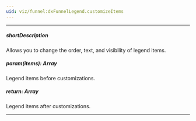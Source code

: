 ```yaml
---
uid: viz/funnel:dxFunnelLegend.customizeItems
---
```

---
##### shortDescription
Allows you to change the order, text, and visibility of legend items.

##### param(items): Array<FunnelLegendItem>
Legend items before customizations.

##### return: Array<FunnelLegendItem>
Legend items after customizations.

---
<!--
#include dataviz-legend-customizeitems-example
-->